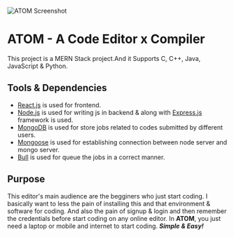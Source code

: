 ![ATOM Screenshot](https://www.elegantthemes.com/blog/wp-content/uploads/2020/02/000-Best-Atom-Packages.png)

# ATOM - A Code Editor x Compiler

This project is a MERN Stack project.And it Supports C, C++, Java, JavaScript & Python.

## Tools & Dependencies

- [React.js](https://react.dev/) is used for frontend.
- [Node.js](https://nodejs.org/en/docs) is used for writing js in backend & along with [Express.js](https://expressjs.com/en/5x/api.html) framework is used.
- [MongoDB](https://www.mongodb.com/docs/) is used for store jobs related to codes submitted by different users.
- [Mongoose](https://mongoosejs.com/docs/guide.html) is used for establishing connection between node server and mongo server.
- [Bull](https://github.com/OptimalBits/bull) is used for queue the jobs in a correct manner.

## Purpose

This editor's main audience are the begginers who just start coding. I basically want to less the pain of installing this and that environment & software for coding. And also the pain of signup & login and then remember the credentials before start coding on any online editor. In **ATOM**, you just need a laptop or mobile and internet to start coding. 
***Simple & Easy!***
